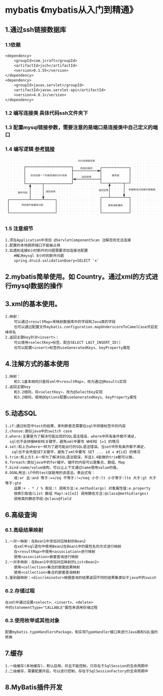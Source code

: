 # mybatis 《mybatis从入门到精通》
## 1.通过ssh链接数据库
### 1.1依赖
    <dependency>
        <groupId>com.jcraft</groupId>
        <artifactId>jsch</artifactId>
        <version>0.1.55</version>
    </dependency>
    <dependency>
        <groupId>javax.servlet</groupId>
        <artifactId>javax.servlet-api</artifactId>
        <version>4.0.1</version>
    </dependency>
### 1.2 编写连接类 具体代码ssh文件夹下
### 1.3 配置mysql链接参数，需要注意的是端口是连接类中自己定义的端口
### 1.4 编写逻辑 [参考链接](https://www.jianshu.com/p/4ec1b70c0ada?tdsourcetag=s_pcqq_aiomsg)
![img.png](img.png)
### 1.5 注意细节 
    1.须在Application中添加 @ServletComponentScan 注解否则无法连接
    2.配置的本地跳转端口不能被占用
    3.如遇到连接8小时断开的问题需要添加连接池配置 
        #解决mysql 8小时的断开问题
        spring.druid.validationQuery=SELECT 'x'

## 2.mybatis简单使用。如 Country。通过xml的方式进行mysql数据的操作
## 3.xml的基本使用。
    1.映射：
        可以通过<resultMap>来映射数据库中的字段和Java类的字段
        也可以通过配置文件mybatis.configuration.mapUnderscoreToCamelCase开启驼峰命名
    2.返回主键key针对<insert>：
        可以使用<selectKey>标签，配合SELECT LAST_INSERT_ID()
        也可以配置<insert>标签的useGeneratedKeys、keyProperty属性
## 4.注解方式的基本使用
    1.映射：
        和3.1基本相同只是将xml中<resultMap>，改为通过@Results实现
    2.返回主键key
        和3.2相同，将<selectKey>，改为@SelectKey实现
        和3.2相同，使用@Options配置useGeneratedKeys、keyProperty属性
## 5.动态SQL
    1.if:通过标签中test的结果，来判断是否需要在sql中拼接标签中的内容
    2.choose:类似java中的switch case
    3.where:主要是为了解决可能出现的SQL语法错误，where中所有条件都不满足，
      sql也不会拼接WHERE关键字，避免xml中要写 WHERE 1=1 的情况
    4.set:和上方where一样为了避可能出行的SQL语法错误。当set中所有条件都不满足，
       sql也不会凭借SET关键字，避免了xml中要写 SET ... id = #{id} 的情况
    5.trim:和上方3.4一样为了解决SQL语法错误，并且3.4能做的trim都可以做。
    6.foreach:类似java中的for循环。循环的内容可以是集合、数组、Map
    7.bind:name/value结构，可以让上下文通过name使用value的值。
    8.OGNL用法:if中的test就是用的该语法。表达式有：
        或:or 且:and 等于:==/eq 不等于:!=/neq 小于:lt 小于等于:lte 大于:gt 大于等于:gte
        运算:+ - * / % 取反:! 调用方法:e.nethod(args) 对象属性值:e.property 
        按索引取值(List 数组 Map):e1[e2] 调用静态方法:@class@methid(arges)
        调用类的静态字段:@class@field
## 6.高级查询
### 6.1.高级结果映射
    1.一对一映射：在Bean1中添加对应映射的Bean2
        在xml中sql语句中使用Bean2在Bean1中的属性名的方式进行映射
        在<resultMap>中使用<association>进行映射
        使用<association>嵌套查询进行映射
    2.一对多映射：在Bean1中添加对应映射的List<Bean2>
        使用<collection>集合的嵌套结果映射
        使用<collection>集合的嵌套查询映射
    3.鉴别器映射：<discriminator>根据查询的结果返回不同的结果集类似于java中的swish
### 6.2.存储过程
    在xml中通过设置<select>、<insert>、<delete>
    中的statementType="CALLABLE"属性来调用存储过程
### 6.3.使用枚举或其他对象
    配置mybatis.typeHandlersPackage，和实现TypeHandler接口来进行Java类和SQL值的转换
## 7.缓存
    1.一级缓存(本地缓存)，默认启用，并且不能控制，只存在于SqlSession的生命周期中
    2.二级缓存，需要配置开启，可以进行控制，存在于SqlSessionFactory的生命周期中
## 8.MyBatis插件开发